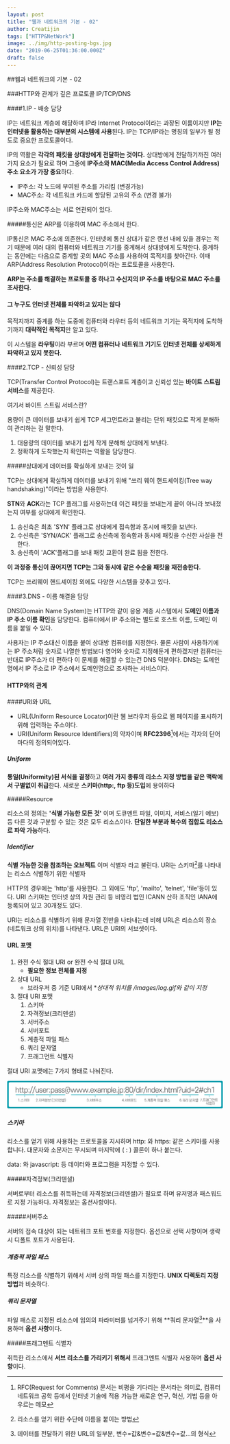 ```yaml
---
layout: post
title: "웹과 네트워크의 기본 - 02"
author: Creatijin
tags: ["HTTP&NetWork"]
image: ../img/http-posting-bgs.jpg
date: "2019-06-25T01:36:00.000Z"
draft: false
---
```


##웹과 네트워크의 기본 - 02

###HTTP와 관계가 깊은 프로토콜 IP/TCP/DNS

####1.IP - 배송 담당

IP는 네트워크 계층에 해당하며 IP라 Internet Protocol이라는 과장된 이름이지만 **IP는 인터넷을 활용하는 대부분의 시스템에 사용**된다. IP는 TCP/IP라는 명칭의 일부가 될 정도로 중요한 프로토콜이다. 

IP의 역활은 **각각의 패킷을 상대방에게 전달하는 것이다.**  상대방에게 전달하기까진 여러 가지 요소가 필요로 하며 그중에 **IP주소와 MAC(Media Access Control Address) 주소 요소가 가장 중요**하다.

- IP주소: 각 노드에 부여된 주소를 가리킴 (변경가능)
- MAC주소: 각 네트워크 카드에 할당된 고유의 주소 (변경 불가)

IP주소와 MAC주소는 서로 연관되어 있다.



#####통신은 ARP를 이용하여 MAC 주소에서 한다.

IP통신은 MAC 주소에 의존한다. 인터넷에 통신 상대가 같은 랜선 내에 있을 경우는 적기 때문에 여러 대의 컴퓨터와 네트워크 기기를 중계해서 상대방에게 도착한다. 중계하는 동안에는 다음으로 중계할 곳의 MAC 주소를 사용하여 목적지를 찾아간다. 이때 ARP(Address Resolution Protocol)이라는 프로토콜을 사용한다.

**ARP는 주소를 해결하는 프로토콜 중 하나고 수신지의 IP 주소를 바탕으로 MAC 주소를 조사한다.**



#### 그 누구도 인터넷 전체를 파악하고 있지는 않다

목적지까지 중계를 하는 도중에 컴퓨터와 라우터 등의 네트워크 기기는 목적지에 도착하기까지 **대략적인 목적지**만 알고 있다.

이 시스템을 **라우팅**이라 부르며 **어떤 컴퓨터나 네트워크 기기도 인터넷 전체를 상세하게 파악하고 있지 못한다.**



####2.TCP - 신뢰성 담당

TCP(Transfer Control Protocol)는 트랜스포트 계층이고 신뢰성 있는 **바이트 스트림 서비스**를 제공한다.

여기서 바이트 스트림 서비스란?

용량이 큰 데이터를 보내기 쉽게 TCP 세그먼트라고 불리는 단위 패킷으로 작게 분해하여 관리하는 걸 말한다.

1. 대용량의 데이터를 보내기 쉽게 작게 분해해 상대에게 보낸다.
2. 정확하게 도착했는지 확인하는 역활을 담당한다.



#####상대에게 데이터를 확실하게 보내는 것이 일

TCP는 상대에게 확실하게 데이터를 보내기 위해 "쓰리 웨이 핸드셰이킹(Tree way handshaking)"이라는 방법을 사용한다.

**STN**와 **ACK**라는 TCP 플래그를 사용하는데 이건 패킷을 보내는게 끝이 아니라 보내졌는지 여부를 상대에게 확인한다. 

1. 송신측은 최초 'SYN' 플래그로 상대에게 접속함과 동시에 패킷을 보낸다.
2. 수신측은 'SYN/ACK' 플래그로 송신측에 접속함과 동시에 패킷을 수신한 사실을 전한다.
3. 송신측이 'ACK'플래그를 보내 패킷 교환이 완료 됨을 전한다.

**이 과정중 통신이 끊어지면 TCP는 그와 동시에 같은 수순을 패킷을 재전송한다.**

TCP는 쓰리웨이 핸드셰이킹 외에도 다양한 시스템을 갖추고 있다.



####3.DNS - 이름 해결을 담당

DNS(Domain Name System)는 HTTP와 같이 응용 계층 시스템에서 **도메인 이름과 IP 주소 이름 확인**을 담당한다. 컴퓨터에서 IP 주소와는 별도로 호스트 이름, 도메인 이름을 붙일 수 있다. 

사용자는 IP 주소대신 이름을 붙여 상대방 컴퓨터를 지정한다. 물론 사람이 사용하기에는 IP 주소처럼 숫자로 나열한 방법보다 영어와 숫자로 지정해둔게 편하겠지만 컴퓨터는 반대로 IP주소가 더 편하다 이 문제를 해결할 수 있는건 DNS 덕분이다. DNS는 도메인명에서 IP 주소로 IP 주소에서 도메인명으로 조사하는 서비스이다.



#### HTTP와의 관계

####URI와 URL

- URL(Uniform Resource Locator)이란 웹 브라우저 등으로 웹 페이지를 표시하기 위해 입력하는 주소이다.
- URI(Uniform Resource Identifiers)의 약자이며 **RFC2396**[^1]에서는 각자의 단어마다의 정의되어있다.

[^1]:RFC(Request for Comments) 문서는 비평을 기다리는 문서라는 의미로, 컴퓨터 네트워크 공학 등에서 인터넷 기술에 적용 가능한 새로운 연구, 혁신, 기법 등을 아우르는 메모

##### Uniform

**통일(Uniformity)된 서식을 결정**하고 **여러 가지 종류의 리소스 지정 방법을 같은 맥락에서 구별없이 취급**한다. 새로운 **스키마(http:, ftp 등)도입**에 용이하다

#####Resource

리소스의 정의는 **'식별 가능한 모든 것'** 이며 도큐멘트 파일, 이미지, 서비스(일기 예보)등 다른 것과 구분할 수 있는 것은 모두 리소스이다. **단일한 부분과 복수의 집합도 리소스로 파악 가능**하다.

##### Identifier

**식별 가능한 것을 참조하는 오브젝트** 이며 식별자 라고 불린다. URI는 스키마[^2]를 나타내는 리소스 식별하기 위한 식별자

[^2]:리소스를 얻기 위한 수단에 이름을 붙이는 방법

HTTP의 경우에는 'http'를 사용한다. 그 외에도 'ftp', 'mailto', 'telnet', 'file'등이 있다. URI 스키마는 인터넷 상의 자원 관리 등 비영리 법인 ICANN 산하 조직인 IANA에 등록되어 있고 30개정도 있다.

URI는 리소스를 식별하기 위해 문자열 전반을 나타내는데 비해 URL은 리소스의 장소(네트워크 상의 위치)를 나타낸다. URL은 URI의 서브셋이다.



#### URL 포맷

1. 완전 수식 절대 URI or 완전 수식 절대 URL
   - **필요한 정보 전체를 지정**
2. 상대 URL
   - 브라우저 중 기준 URI에서 **상대적 위치를 */images/log.gif와 같이 지정**
3. 절대 URI 포맷
   1. 스키마
   2. 자격정보(크리덴셜)
   3. 서버주소
   4. 서버포트
   5. 계층적 파일 패스
   6. 쿼리 문자열
   7. 프래그먼트 식별자 

절대 URI 포맷에는 7가지 형태로 나눠진다.

![http_ex_01](../img/http_ex_01.jpg)

##### 스키마

리소스를 얻기 위해 사용하는 프로토콜을 지시하며 http: 와 https: 같은 스키마를 사용합니다. 대문자와 소문자는 무시되며 마지막에 ( : ) 콜론이 하나 붙는다.

data: 와 javascript: 등 데이터와 프로그램을 지정할 수 있다.

#####자격정보(크리덴셜)

서버로부터 리소스를 취득하는데 자격정보(크리덴셜)가 필요로 하며 유저명과 패스워드로 지정 가능하다. 자격정보는 옵션사항이다.

#####서버주소

서버의 접속 대상이 되는 네트워크 포트 번호를 지정한다. 옵션으로 선택 사항이며 생략시 디폴트 포트가 사용된다.

##### 계층적 파일 패스

특정 리소스를 식별하기 위해서 서버 상의 파일 패스를 지정한다. **UNIX 디렉토리 지정 방법**과 비슷하다.

##### 쿼리 문자열

파일 패스로 지정된 리소스에 임의의 파라미터를 넘겨주기 위해 **쿼리 문자열[^3]**을 사용하며 **옵션 사항**이다.

[^3]:데이터를 전달하기 위한 URL의 일부분, 변수=값&변수=값&변수=값...의 형식

#####프래그멘트 식별자

취득한 리소스에서 **서브 리소스를 가리키기 위해서** 프래그멘트 식별자 사용하며 **옵션 사항**이다.

